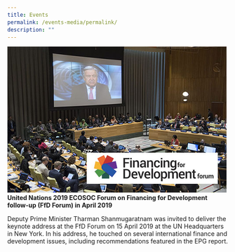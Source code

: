 ```yaml
---
title: Events
permalink: /events-media/permalink/
description: ""
---
```

![Image of United Nations 2019](/images/Events%20Media/img-united-nations-2019.jpg)**United Nations 2019 ECOSOC Forum on Financing for Development follow-up (FfD Forum) in April 2019**

Deputy Prime Minister Tharman Shanmugaratnam was invited to deliver the keynote address at the FfD Forum on 15 April 2019 at the UN Headquarters in New York. In his address, he touched on several international finance and development issues, including recommendations featured in the EPG report.